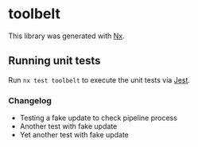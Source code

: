 # toolbelt

This library was generated with [Nx](https://nx.dev).

## Running unit tests

Run `nx test toolbelt` to execute the unit tests via [Jest](https://jestjs.io).

### Changelog

- Testing a fake update to check pipeline process
- Another test with fake update
- Yet another test with fake update
